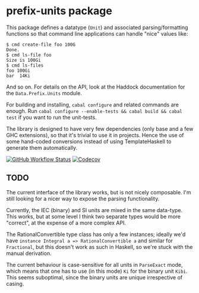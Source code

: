 prefix-units package
====================

This package defines a datatype (`Unit`) and associated
parsing/formatting functions so that command line applications can
handle "nice" values like:

    $ cmd create-file foo 100G
    Done.
    $ cmd ls-file foo
    Size is 100Gi
    $ cmd ls-files
    foo 100Gi
    bar  14Ki

And so on. For details on the API, look at the Haddock documentation
for the `Data.Prefix.Units` module.

For building and installing, `cabal configure` and related commands
are enough. Run `cabal configure --enable-tests && cabal build &&
cabal test` if you want to run the unit-tests.

The library is designed to have very few dependencies (only base and a
few GHC extensions), so that it's trivial to use it in projects. Hence
the use of some hand-coded conversions instead of using
TemplateHaskell to generate them automatically.

[![GitHub Workflow Status](https://img.shields.io/github/actions/workflow/status/iustin/prefix-units/ci.yml?branch=master)](https://github.com/iustin/prefix-units/actions/workflows/ci.yml)
[![Codecov](https://img.shields.io/codecov/c/github/iustin/prefix-units)](https://codecov.io/gh/iustin/prefix-units)

TODO
----

The current interface of the library works, but is not nicely
composable. I'm still looking for a nicer way to expose the parsing
functionality.

Currently, the IEC (binary) and SI units are mixed in the same
data-type. This works, but at some level I think two separate types
would be more "correct", at the expense of a more complex API.

The RationalConvertible type class has only a few instances; ideally
we'd have `instance Integral a => RationalConvertible a` and similar
for `Fractional`, but this doesn't work as such in Haskell, so we're
stuck with the manual derivation.

The current behaviour is case-sensitive for all units in `ParseExact`
mode, which means that one has to use (in this mode) `Ki` for the
binary unit `Kibi`. This seems suboptimal, since the binary units are
unique irrespective of casing.
